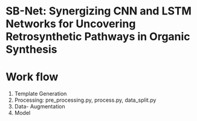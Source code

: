 
# SB-Net: Synergizing CNN and LSTM Networks for Uncovering Retrosynthetic Pathways in Organic Synthesis
# Work flow
1. Template Generation
2. Processing: pre_processing.py, process.py, data_split.py
4. Data- Augmentation
5. Model
